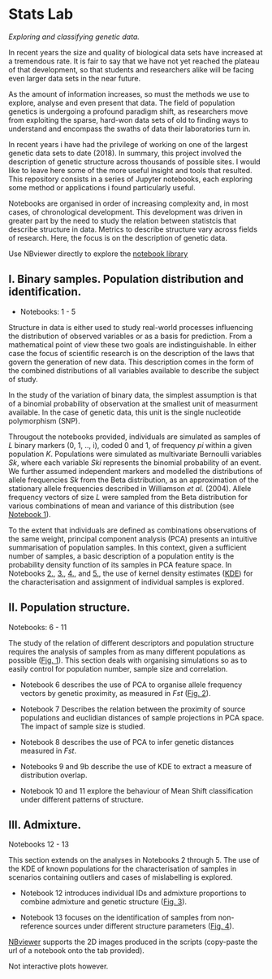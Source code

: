 # Stats Lab

*Exploring and classifying genetic data.*

In recent years the size and quality of biological data sets have increased at a tremendous rate. It is fair to say that we 
have not yet reached the plateau of that development, so that students and researchers alike will be facing even larger data 
sets in the near future.

As the amount of information increases, so must the methods we use to explore, analyse and even present that data. 
The field of population genetics is undergoing a profound paradigm shift, as researchers move from exploiting the sparse, 
hard-won data sets of old to finding ways to understand and encompass the swaths of data their laboratories turn in. 

In recent years i have had the privilege of working on one of the largest genetic data sets to date (2018). In summary, this 
project involved the description of genetic structure across thousands of possible sites. I would like to leave 
here some of the more useful insight and tools that resulted. This repository consists in a series of Jupyter notebooks, 
each exploring some method or applications i found particularly useful.

Notebooks are organised in order of increasing complexity and, in most cases, of chronological development. This development was driven in 
greater part by the need to study the relation between statistcis that describe structure in data. Metrics to describe structure vary
across fields of research. Here, the focus is on the description of genetic data. 

Use NBviewer directly to explore the [notebook library](https://nbviewer.jupyter.org/github/SantosJGND/Genetic-data-analysis/tree/master/)

## I. Binary samples. Population distribution and identification.

- Notebooks: 1 - 5

Structure in data is either used to study real-world processes influencing the distribution of observed variables or as a basis for
prediction. From a mathematical point of view these two goals are indistinguishable. In either case the focus of scientific research is
on the description of the laws that govern the generation of new data. This description comes in the form of the combined distributions
of all variables available to describe the subject of study. 

In the study of the variation of binary data, the simplest assumption is that of a binomial probability of observation at the smallest 
unit of measurment available. In the case of genetic data, this unit is the single nucleotide polymorphism (SNP).

Througout the notebooks provided, individuals are simulated as samples of *L* binary markers (0, 1, .., i), coded 0 and 1, of frequency *pi* 
within a given population *K*. Populations were simulated as multivariate Bernoulli variables *Sk*, where each variable *Ski* represents the 
binomial probability of an event. We further assumed independent markers and modelled the distributions of allele frequencies *Sk* from the 
Beta distribution, as an approximation of the stationary allele frequencies described in Williamson *et al.* (2004). Allele frequency vectors 
of size *L* were sampled from the Beta distribution for various combinations of mean and variance of this distribution (see [Notebook 1](https://nbviewer.jupyter.org/github/SantosJGND/Genetic-data-analysis/blob/master/1.%20Generating_haplotypes.ipynb)).

To the extent that individuals are defined as combinations observations of the same weight, principal component analysis (PCA) presents an intuitive
summarisation of population samples. In this context, given a sufficient number of samples, a basic description of a population entity is 
the probability density function of its samples in PCA feature space. In Notebooks [2.](https://nbviewer.jupyter.org/github/SantosJGND/Genetic-data-analysis/blob/master/2.%20Local_classification.ipynb),
 [3.](https://nbviewer.jupyter.org/github/SantosJGND/Genetic-data-analysis/blob/master/3.%20Mislabelling.ipynb), [4.](https://nbviewer.jupyter.org/github/SantosJGND/Genetic-data-analysis/blob/master/4.%20X-material.ipynb),
  and [5.](https://nbviewer.jupyter.org/github/SantosJGND/Genetic-data-analysis/blob/master/5.%20Visualizing%20KDE.ipynb), the use of kernel
density estimates ([KDE](https://scikit-learn.org/stable/modules/density.html)) for 
the characterisation and assignment of individual samples is explored. 


## II. Population structure.

Notebooks: 6 - 11

The study of the relation of different descriptors and population structure requires the analysis of samples from as many different populations
as possible ([Fig. 1](https://github.com/SantosJGND/Stats_Lab/blob/master/Complementary_data/Ideo_order_Fst_example.png)).
This section deals with organising simulations so as to easily control for population number, sample size and correlation. 

- Notebook 6 describes the use of PCA to organise allele frequency vectors by genetic proximity, as measured in *Fst* ([Fig. 2](https://github.com/SantosJGND/Stats_Lab/blob/master/Complementary_data/Ideo_comparison.png)).

- Notebook 7 Describes the relation between the proximity of source populations and euclidian distances of sample projections in PCA space.
The impact of sample size is studied.

- Notebook 8 describes the use of PCA to infer genetic distances measured in *Fst*.

- Notebooks 9 and 9b describe the use of KDE to extract a measure of distribution overlap. 

- Notebook 10 and 11 explore the behaviour of Mean Shift classification under different patterns of structure.


## III. Admixture.

Notebooks 12 - 13

This section extends on the analyses in Notebooks 2 through 5. The use of the KDE of known populations for the characterisation 
of samples in scenarios containing outliers and cases of mislabelling is explored. 

- Notebook 12 introduces individual IDs and admixture proportions to combine admixture and genetic structure ([Fig. 3](https://github.com/SantosJGND/Stats_Lab/blob/master/Complementary_data/3way_example.png)).

- Notebook 13 focuses on the identification of samples from non-reference sources under different structure parameters ([Fig. 4](https://github.com/SantosJGND/Stats_Lab/blob/master/Complementary_data/Supplemental_Figure_S11.png)).

[NBviewer](https://nbviewer.jupyter.org/) supports the 2D images produced in the scripts (copy-paste the url of a notebook onto the tab provided).

Not interactive plots however.



